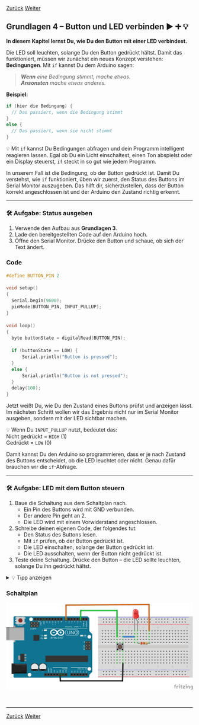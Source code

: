 <link rel="stylesheet" href="assets/css/custom.css?v=2">

<div class="nav-container">
  <a href="Grundlagen3" class="button">Zurück</a>
  <a href="Grundlagen5" class="button">Weiter</a>
</div>

## Grundlagen 4 – Button und LED verbinden ▶️ ➕ 💡

**In diesem Kapitel lernst Du, wie Du den Button mit einer LED verbindest.**

Die LED soll leuchten, solange Du den Button gedrückt hältst. Damit das funktioniert, müssen wir zunächst ein neues Konzept verstehen: **Bedingungen**. Mit `if` kannst Du dem Arduino sagen:

> *__Wenn__ eine Bedingung stimmt, mache etwas.*  
> *__Ansonsten__ mache etwas anderes.*

**Beispiel:**

```cpp
if (hier die Bedingung) {
  // Das passiert, wenn die Bedingung stimmt
}
else {
  // Das passiert, wenn sie nicht stimmt
}
```

<div class="merkbox">
💡 Mit <code>if</code> kannst Du Bedingungen abfragen und dein Programm intelligent reagieren lassen. Egal ob Du ein Licht einschaltest, einen Ton abspielst oder ein Display steuerst, <code>if</code> steckt in so gut wie jedem Programm.
</div>

In unserem Fall ist die Bedingung, ob der Button gedrückt ist. Damit Du verstehst, wie `if` funktioniert, üben wir zuerst, den Status des Buttons im Serial Monitor auszugeben. Das hilft dir, sicherzustellen, dass der Button korrekt angeschlossen ist und der Arduino den Zustand richtig erkennt.

---

<div class="aufgabe">
<h3>🛠️ Aufgabe: Status ausgeben</h3>
<ol>
  <li>Verwende den Aufbau aus <strong>Grundlagen 3</strong>.</li>
  <li>Lade den bereitgestellten Code auf den Arduino hoch.
  </li>
  <li>Öffne den Serial Monitor. Drücke den Button und schaue, ob sich der Text ändert.</li>
</ol>
</div>

### Code
  
```cpp
#define BUTTON_PIN 2

void setup()
{
  Serial.begin(9600);
  pinMode(BUTTON_PIN, INPUT_PULLUP);
}

void loop()
{
  byte buttonState = digitalRead(BUTTON_PIN);
  
  if (buttonState == LOW) {
      Serial.println("Button is pressed");
  }
  else {
      Serial.println("Button is not pressed");
  }
  delay(100);
}
```

Jetzt weißt Du, wie Du den Zustand eines Buttons prüfst und anzeigen lässt. Im nächsten Schritt wollen wir das Ergebnis nicht nur im Serial Monitor ausgeben, sondern mit der LED sichtbar machen.

<div class="merkbox">
💡 Wenn Du <code>INPUT_PULLUP</code> nutzt, bedeutet das:<br>
Nicht gedrückt = <code>HIGH</code> (1)<br>
Gedrückt = <code>LOW</code> (0)
</div>

Damit kannst Du den Arduino so programmieren, dass er je nach Zustand des Buttons entscheidet, ob die LED leuchtet oder nicht. Genau dafür brauchen wir die `if`-Abfrage.

---

<div class="aufgabe">
<h3>🛠️ Aufgabe: LED mit dem Button steuern</h3>
<ol>
  <li>Baue die Schaltung aus dem Schaltplan nach.
    <ul>
      <li>Ein Pin des Buttons wird mit GND verbunden.</li>
      <li>Der andere Pin geht an 2.</li>
      <li>Die LED wird mit einem Vorwiderstand angeschlossen.</li>
    </ul>
  </li>
  <li>Schreibe deinen eigenen Code, der folgendes tut:
    <ul>
      <li>Den Status des Buttons lesen.</li>
      <li>Mit <code>if</code> prüfen, ob der Button gedrückt ist.</li>
      <li>Die LED einschalten, solange der Button gedrückt ist.</li>
      <li>Die LED ausschalten, wenn der Button nicht gedrückt ist.</li>
    </ul>
  </li>
  <li>Teste deine Schaltung. Drücke den Button – die LED sollte leuchten, solange Du ihn gedrückt hältst.</li>
</ol>
</div>

<details>
<summary>💡 Tipp anzeigen</summary>
<p><em>Falls Du nicht weiterweißt, schaue dir den Code aus <strong>Grundlagen 3</strong> (Button lesen) und den Code aus <strong>Grundlagen 2</strong> (LED blinken) an und kombiniere beide Ideen.</em></p>
</details>

### Schaltplan

<div class="schaltplan-box">
  <img src="img/Schaltung_g4_UNO.png" alt="Schaltplan Button und LED">
</div>

<!-- 
<div class="aufgabe">
<h3>✨ Bonusaufgabe für ganz Schnelle</h3>
<p>Kannst Du den Button so programmieren, dass die LED bei jedem Drücken umschaltet?</p>
<ul>
  <li>Beim ersten Druck geht die LED an.</li>
  <li>Beim zweiten Druck geht sie aus.</li>
  <li>Beim dritten Druck wieder an.</li>
  <li>Und so weiter.</li>
</ul>
</div>

<details>
<summary>💡 Tipp anzeigen</summary>
<p><em>Du brauchst folgende Komponenten:</em></p>
<ul>
  <li>Eine Variable, die speichert, ob die LED gerade an oder aus ist.</li>
  <li>Eine Abfrage, ob der Button <strong>neu gedrückt wurde</strong> (also vom Zustand HIGH auf LOW gewechselt ist).</li>
  <li>Ein Umschalten mit <code>digitalWrite</code> und <code>!</code> (Ausrufezeichen).</li>
</ul>
</details> -->

<p class="spacing-1">&nbsp;</p>

---

<div class="nav-container">
  <a href="Grundlagen3" class="button">Zurück</a>
  <a href="Grundlagen5" class="button">Weiter</a>
</div>
